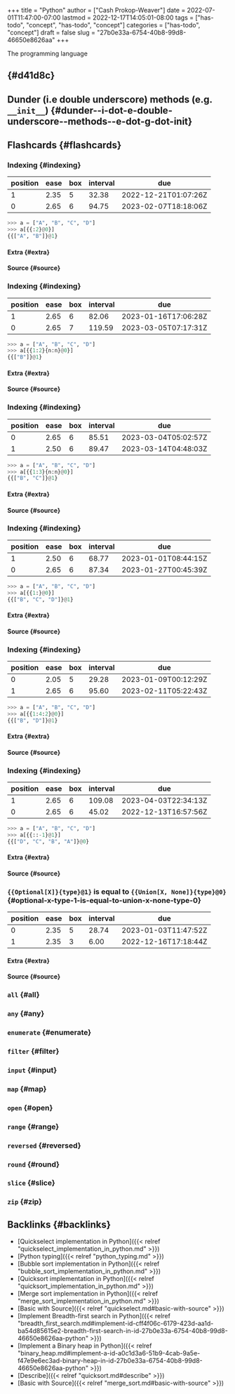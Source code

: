 +++
title = "Python"
author = ["Cash Prokop-Weaver"]
date = 2022-07-01T11:47:00-07:00
lastmod = 2022-12-17T14:05:01-08:00
tags = ["has-todo", "concept", "has-todo", "concept"]
categories = ["has-todo", "concept"]
draft = false
slug = "27b0e33a-6754-40b8-99d8-46650e8626aa"
+++

The programming language


##  {#d41d8c}


## Dunder (i.e double underscore) methods (e.g. `__init__`) {#dunder--i-dot-e-double-underscore--methods--e-dot-g-dot-init}


## Flashcards {#flashcards}


### Indexing {#indexing}

| position | ease | box | interval | due                  |
|----------|------|-----|----------|----------------------|
| 1        | 2.35 | 5   | 32.38    | 2022-12-21T01:07:26Z |
| 0        | 2.65 | 6   | 94.75    | 2023-02-07T18:18:06Z |

```python
>>> a = ["A", "B", "C", "D"]
>>> a[{{:2}@0}]
{{["A", "B"]}@1}
```


#### Extra {#extra}


#### Source {#source}


### Indexing {#indexing}

| position | ease | box | interval | due                  |
|----------|------|-----|----------|----------------------|
| 1        | 2.65 | 6   | 82.06    | 2023-01-16T17:06:28Z |
| 0        | 2.65 | 7   | 119.59   | 2023-03-05T07:17:31Z |

```python
>>> a = ["A", "B", "C", "D"]
>>> a[{{1:2}{n:n}@0}]
{{["B"]}@1}
```


#### Extra {#extra}


#### Source {#source}


### Indexing {#indexing}

| position | ease | box | interval | due                  |
|----------|------|-----|----------|----------------------|
| 0        | 2.65 | 6   | 85.51    | 2023-03-04T05:02:57Z |
| 1        | 2.50 | 6   | 89.47    | 2023-03-14T04:48:03Z |

```python
>>> a = ["A", "B", "C", "D"]
>>> a[{{1:3}{n:n}@0}]
{{["B", "C"]}@1}
```


#### Extra {#extra}


#### Source {#source}


### Indexing {#indexing}

| position | ease | box | interval | due                  |
|----------|------|-----|----------|----------------------|
| 1        | 2.50 | 6   | 68.77    | 2023-01-01T08:44:15Z |
| 0        | 2.65 | 6   | 87.34    | 2023-01-27T00:45:39Z |

```python
>>> a = ["A", "B", "C", "D"]
>>> a[{{1:}@0}]
{{["B", "C", "D"]}@1}
```


#### Extra {#extra}


#### Source {#source}


### Indexing {#indexing}

| position | ease | box | interval | due                  |
|----------|------|-----|----------|----------------------|
| 0        | 2.05 | 5   | 29.28    | 2023-01-09T00:12:29Z |
| 1        | 2.65 | 6   | 95.60    | 2023-02-11T05:22:43Z |

```python
>>> a = ["A", "B", "C", "D"]
>>> a[{{1:4:2}@0}]
{{["B", "D"]}@1}
```


#### Extra {#extra}


#### Source {#source}


### Indexing {#indexing}

| position | ease | box | interval | due                  |
|----------|------|-----|----------|----------------------|
| 1        | 2.65 | 6   | 109.08   | 2023-04-03T22:34:13Z |
| 0        | 2.65 | 6   | 45.02    | 2022-12-13T16:57:56Z |

```python
>>> a = ["A", "B", "C", "D"]
>>> a[{{:​:-1}@1}]
{{["D", "C", "B", "A"]}@0}
```


#### Extra {#extra}


#### Source {#source}


### `{{Optional[X]}{type}@1}` is equal to `{{Union[X, None]}{type}@0}` {#optional-x-type-1-is-equal-to-union-x-none-type-0}

| position | ease | box | interval | due                  |
|----------|------|-----|----------|----------------------|
| 0        | 2.35 | 5   | 28.74    | 2023-01-03T11:47:52Z |
| 1        | 2.35 | 3   | 6.00     | 2022-12-16T17:18:44Z |


#### Extra {#extra}


#### Source {#source}


### `all` {#all}


### `any` {#any}


### `enumerate` {#enumerate}


### `filter` {#filter}


### `input` {#input}


### `map` {#map}


### `open` {#open}


### `range` {#range}


### `reversed` {#reversed}


### `round` {#round}


### `slice` {#slice}


### `zip` {#zip}


## Backlinks {#backlinks}

-   [Quickselect implementation in Python]({{< relref "quickselect_implementation_in_python.md" >}})
-   [Python typing]({{< relref "python_typing.md" >}})
-   [Bubble sort implementation in Python]({{< relref "bubble_sort_implementation_in_python.md" >}})
-   [Quicksort implementation in Python]({{< relref "quicksort_implementation_in_python.md" >}})
-   [Merge sort implementation in Python]({{< relref "merge_sort_implementation_in_python.md" >}})
-   [Basic with Source]({{< relref "quickselect.md#basic-with-source" >}})
-   [Implement Breadth-first search in Python]({{< relref "breadth_first_search.md#implement-id-cff4f06c-6179-423d-aa1d-ba54d85615e2-breadth-first-search-in-id-27b0e33a-6754-40b8-99d8-46650e8626aa-python" >}})
-   [Implement a Binary heap in Python]({{< relref "binary_heap.md#implement-a-id-a0c1d3a6-51b9-4cab-9a5e-f47e9e6ec3ad-binary-heap-in-id-27b0e33a-6754-40b8-99d8-46650e8626aa-python" >}})
-   [Describe]({{< relref "quicksort.md#describe" >}})
-   [Basic with Source]({{< relref "merge_sort.md#basic-with-source" >}})
